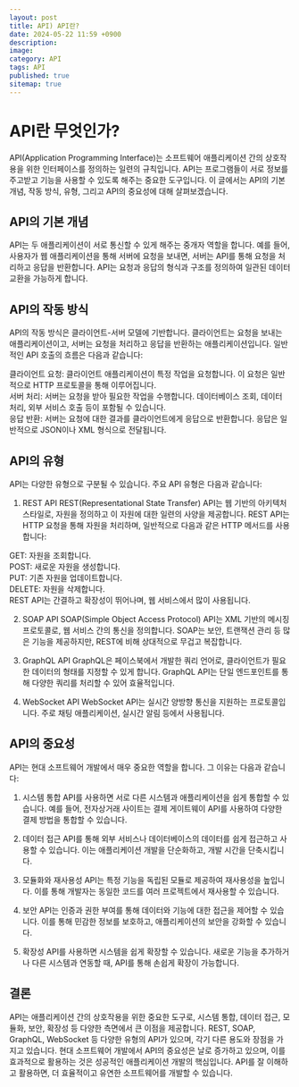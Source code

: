 ```yaml
---
layout: post
title: API) API란?
date: 2024-05-22 11:59 +0900
description: 
image: 
category: API
tags: API
published: true
sitemap: true
---
```


# API란 무엇인가?
API(Application Programming Interface)는 소프트웨어 애플리케이션 간의 상호작용을 위한 인터페이스를 정의하는 일련의 규칙입니다. API는 프로그램들이 서로 정보를 주고받고 기능을 사용할 수 있도록 해주는 중요한 도구입니다. 이 글에서는 API의 기본 개념, 작동 방식, 유형, 그리고 API의 중요성에 대해 살펴보겠습니다.

## API의 기본 개념
API는 두 애플리케이션이 서로 통신할 수 있게 해주는 중개자 역할을 합니다. 예를 들어, 사용자가 웹 애플리케이션을 통해 서버에 요청을 보내면, 서버는 API를 통해 요청을 처리하고 응답을 반환합니다. API는 요청과 응답의 형식과 구조를 정의하여 일관된 데이터 교환을 가능하게 합니다.

## API의 작동 방식
API의 작동 방식은 클라이언트-서버 모델에 기반합니다. 클라이언트는 요청을 보내는 애플리케이션이고, 서버는 요청을 처리하고 응답을 반환하는 애플리케이션입니다. 일반적인 API 호출의 흐름은 다음과 같습니다:

클라이언트 요청: 클라이언트 애플리케이션이 특정 작업을 요청합니다. 이 요청은 일반적으로 HTTP 프로토콜을 통해 이루어집니다.</br>
서버 처리: 서버는 요청을 받아 필요한 작업을 수행합니다. 데이터베이스 조회, 데이터 처리, 외부 서비스 호출 등이 포함될 수 있습니다.</br>
응답 반환: 서버는 요청에 대한 결과를 클라이언트에게 응답으로 반환합니다. 응답은 일반적으로 JSON이나 XML 형식으로 전달됩니다.</br>
## API의 유형
API는 다양한 유형으로 구분될 수 있습니다. 주요 API 유형은 다음과 같습니다:

1. REST API
REST(Representational State Transfer) API는 웹 기반의 아키텍처 스타일로, 자원을 정의하고 이 자원에 대한 일련의 사양을 제공합니다. REST API는 HTTP 요청을 통해 자원을 처리하며, 일반적으로 다음과 같은 HTTP 메서드를 사용합니다:

GET: 자원을 조회합니다.</br>
POST: 새로운 자원을 생성합니다.</br>
PUT: 기존 자원을 업데이트합니다.</br>
DELETE: 자원을 삭제합니다.</br>
REST API는 간결하고 확장성이 뛰어나며, 웹 서비스에서 많이 사용됩니다.</br>

2. SOAP API
SOAP(Simple Object Access Protocol) API는 XML 기반의 메시징 프로토콜로, 웹 서비스 간의 통신을 정의합니다. SOAP는 보안, 트랜잭션 관리 등 많은 기능을 제공하지만, REST에 비해 상대적으로 무겁고 복잡합니다.

3. GraphQL API
GraphQL은 페이스북에서 개발한 쿼리 언어로, 클라이언트가 필요한 데이터의 형태를 지정할 수 있게 합니다. GraphQL API는 단일 엔드포인트를 통해 다양한 쿼리를 처리할 수 있어 효율적입니다.

4. WebSocket API
WebSocket API는 실시간 양방향 통신을 지원하는 프로토콜입니다. 주로 채팅 애플리케이션, 실시간 알림 등에서 사용됩니다.

## API의 중요성
API는 현대 소프트웨어 개발에서 매우 중요한 역할을 합니다. 그 이유는 다음과 같습니다:

1. 시스템 통합
API를 사용하면 서로 다른 시스템과 애플리케이션을 쉽게 통합할 수 있습니다. 예를 들어, 전자상거래 사이트는 결제 게이트웨이 API를 사용하여 다양한 결제 방법을 통합할 수 있습니다.

2. 데이터 접근
API를 통해 외부 서비스나 데이터베이스의 데이터를 쉽게 접근하고 사용할 수 있습니다. 이는 애플리케이션 개발을 단순화하고, 개발 시간을 단축시킵니다.

3. 모듈화와 재사용성
API는 특정 기능을 독립된 모듈로 제공하여 재사용성을 높입니다. 이를 통해 개발자는 동일한 코드를 여러 프로젝트에서 재사용할 수 있습니다.

4. 보안
API는 인증과 권한 부여를 통해 데이터와 기능에 대한 접근을 제어할 수 있습니다. 이를 통해 민감한 정보를 보호하고, 애플리케이션의 보안을 강화할 수 있습니다.

5. 확장성
API를 사용하면 시스템을 쉽게 확장할 수 있습니다. 새로운 기능을 추가하거나 다른 시스템과 연동할 때, API를 통해 손쉽게 확장이 가능합니다.

## 결론
API는 애플리케이션 간의 상호작용을 위한 중요한 도구로, 시스템 통합, 데이터 접근, 모듈화, 보안, 확장성 등 다양한 측면에서 큰 이점을 제공합니다. REST, SOAP, GraphQL, WebSocket 등 다양한 유형의 API가 있으며, 각기 다른 용도와 장점을 가지고 있습니다. 현대 소프트웨어 개발에서 API의 중요성은 날로 증가하고 있으며, 이를 효과적으로 활용하는 것은 성공적인 애플리케이션 개발의 핵심입니다. API를 잘 이해하고 활용하면, 더 효율적이고 유연한 소프트웨어를 개발할 수 있습니다.